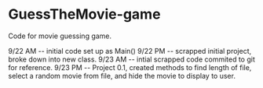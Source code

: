 # GuessTheMovie-game
Code for movie guessing game.

9/22 AM -- initial code set up as Main()
9/22 PM -- scrapped initial project, broke down into new class.
9/23 AM -- intial scrapped code commited to git for reference.
9/23 PM -- Project 0.1, created methods to find length of file, select a random movie from file, and hide the movie to display to user.
